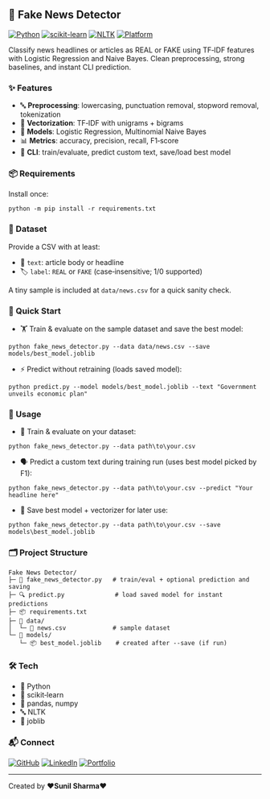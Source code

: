 ## 📰 Fake News Detector

[![Python](https://img.shields.io/badge/Python-3.13-3776AB?logo=python&logoColor=white)](https://www.python.org/)
[![scikit-learn](https://img.shields.io/badge/scikit--learn-ML-F7931E?logo=scikitlearn&logoColor=white)](https://scikit-learn.org/)
[![NLTK](https://img.shields.io/badge/NLTK-Text%20Processing-154F6D)](https://www.nltk.org/)
[![Platform](https://img.shields.io/badge/Platform-Windows%20%7C%20Linux%20%7C%20macOS-2E3440)](#)

Classify news headlines or articles as REAL or FAKE using TF‑IDF features with Logistic Regression and Naive Bayes. Clean preprocessing, strong baselines, and instant CLI prediction.

### ✨ Features
- 🔤 **Preprocessing**: lowercasing, punctuation removal, stopword removal, tokenization
- 🧮 **Vectorization**: TF‑IDF with unigrams + bigrams
- 🤖 **Models**: Logistic Regression, Multinomial Naive Bayes
- 📊 **Metrics**: accuracy, precision, recall, F1‑score
- 🧰 **CLI**: train/evaluate, predict custom text, save/load best model

### 📦 Requirements
Install once:
```
python -m pip install -r requirements.txt
```

### 📂 Dataset
Provide a CSV with at least:
- 📝 `text`: article body or headline
- 🏷️ `label`: `REAL` or `FAKE` (case‑insensitive; 1/0 supported)

A tiny sample is included at `data/news.csv` for a quick sanity check.

### 🚀 Quick Start
- 🏋️ Train & evaluate on the sample dataset and save the best model:
```
python fake_news_detector.py --data data/news.csv --save models/best_model.joblib
```
- ⚡ Predict without retraining (loads saved model):
```
python predict.py --model models/best_model.joblib --text "Government unveils economic plan"
```

### 🔧 Usage
- 🧪 Train & evaluate on your dataset:
```
python fake_news_detector.py --data path\to\your.csv
```
- 🗣️ Predict a custom text during training run (uses best model picked by F1):
```
python fake_news_detector.py --data path\to\your.csv --predict "Your headline here"
```
- 💾 Save best model + vectorizer for later use:
```
python fake_news_detector.py --data path\to\your.csv --save models\best_model.joblib
```

### 🗂️ Project Structure
```
Fake News Detector/
├─ 🧠 fake_news_detector.py   # train/eval + optional prediction and saving
├─ 🔍 predict.py              # load saved model for instant predictions
├─ 📦 requirements.txt
├─ 📁 data/
│  └─ 🧾 news.csv             # sample dataset
└─ 📁 models/
   └─ 📦 best_model.joblib    # created after --save (if run)
```

### 🛠️ Tech
- 🐍 Python
- 🧠 scikit‑learn
- 🧮 pandas, numpy
- 🔤 NLTK
- 💽 joblib

### 📬 Connect
[![GitHub](https://img.shields.io/badge/GitHub-sunbyte16-181717?logo=github)](https://github.com/sunbyte16)
[![LinkedIn](https://img.shields.io/badge/LinkedIn-Sunil%20Kumar-0A66C2?logo=linkedin&logoColor=white)](https://www.linkedin.com/in/sunil-kumar-bb88bb31a/)
[![Portfolio](https://img.shields.io/badge/Portfolio-Visit-4CAF50?logo=google-chrome&logoColor=white)](https://lively-dodol-cc397c.netlify.app)

---

 Created by **❤️Sunil Sharma❤️**
